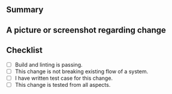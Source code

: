 <!--
Thanks for submitting a pull request!

Please make sure you've read and understood our contributing guidelines;
https://github.com/patilshreyas/NotyKT/blob/master/CONTRIBUTING.md

If this is a bug fix, make sure your description includes "fixes #xxxx", or
"closes #xxxx", where #xxxx is the issue number.

Please provide enough information so that others can review your pull request.
The first three fields are mandatory:
-->

## Summary

<!--
Explain the **motivation** for making this change.
What existing problem does the pull request solve?
-->

## A picture or screenshot regarding change

<!--
This is not mandatory but encouraged
-->

## Checklist

<!--
The current CI workflow will validate code level changes. 
Make sure that `./gradlew build` is passing before raising a PR. If build is failing at linting then just 
execute `./gradlew ktlintFormat` which will reformat code according to our code standards.
Other than this, it's encouraged if you pay attention to the below checklist.
-->

- [ ] Build and linting is passing.
- [ ] This change is not breaking existing flow of a system.
- [ ] I have written test case for this change.
- [ ] This change is tested from all aspects.
